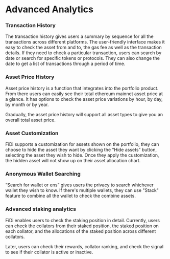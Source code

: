 # Advanced Analytics

### Transaction History

The transaction history gives users a summary by sequence for all the transactions across different platforms. The user-friendly interface makes it easy to check the asset from and to, the gas fee as well as the transaction details. If they need to check a particular transaction, users can search by date or search for specific tokens or protocols. They can also change the date to get a list of transactions through a period of time.

### Asset Price History

Asset price history is a function that integrates into the portfolio product. From there users can easily see their total ethereum mainnet asset price at a glance. It has options to check the asset price variations by hour, by day, by month or by year.

Gradually, the asset price history will support all asset types to give you an overall total asset price.

### Asset Customization

FiDi supports a customization for assets shown on the portfolio, they can choose to hide the asset they want by clicking the “Hide assets” button, selecting the asset they wish to hide. Once they apply the customization, the hidden asset will not show up on their asset allocation chart.

### Anonymous Wallet Searching

“Search for wallet or ens” gives users the privacy to search whichever wallet they wish to know. If there's multiple wallets, they can use "Stack" feature to combine all the wallet to check the combine assets.&#x20;

### Advanced staking analytics

FiDi enables users to check the staking position in detail. Currently, users can check the collators from their staked position, the staked position on each collator, and the allocations of the staked position across different collators.&#x20;

Later, users can check their rewards, collator ranking, and check the signal to see if their collator is active or inactive.

